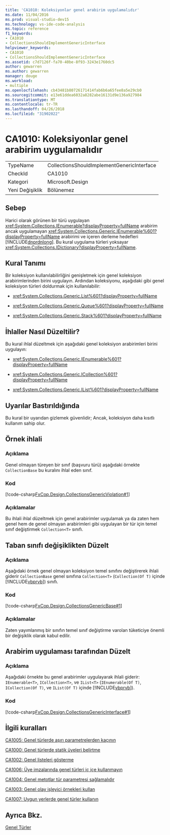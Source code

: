 ```yaml
---
title: 'CA1010: Koleksiyonlar genel arabirim uygulamalıdır'
ms.date: 11/04/2016
ms.prod: visual-studio-dev15
ms.technology: vs-ide-code-analysis
ms.topic: reference
f1_keywords:
- CA1010
- CollectionsShouldImplementGenericInterface
helpviewer_keywords:
- CA1010
- CollectionsShouldImplementGenericInterface
ms.assetid: c7d7126f-fa70-40be-8f93-3243e1760dc5
author: gewarren
ms.author: gewarren
manager: douge
ms.workload:
- multiple
ms.openlocfilehash: cb43481b80726171414fab6b6a65fee8a5e29cb0
ms.sourcegitcommit: e13e61ddea6032a8282abe16131d9e136a927984
ms.translationtype: MT
ms.contentlocale: tr-TR
ms.lasthandoff: 04/26/2018
ms.locfileid: "31902022"
---
```

# <a name="ca1010-collections-should-implement-generic-interface"></a>CA1010: Koleksiyonlar genel arabirim uygulamalıdır
|||
|-|-|
|TypeName|CollectionsShouldImplementGenericInterface|
|CheckId|CA1010|
|Kategori|Microsoft.Design|
|Yeni Değişiklik|Bölünemez|

## <a name="cause"></a>Sebep
 Harici olarak görünen bir türü uygulayan <xref:System.Collections.IEnumerable?displayProperty=fullName> arabirim ancak uygulamayan <xref:System.Collections.Generic.IEnumerable%601?displayProperty=fullName> arabirimi ve içeren derleme hedefleri [!INCLUDE[dnprdnlong](../code-quality/includes/dnprdnlong_md.md)]. Bu kural uygulama türleri yoksayar <xref:System.Collections.IDictionary?displayProperty=fullName>.

## <a name="rule-description"></a>Kural Tanımı
 Bir koleksiyon kullanılabilirliğini genişletmek için genel koleksiyon arabirimlerinden birini uygulayın. Ardından koleksiyonu, aşağıdaki gibi genel koleksiyon türleri doldurmak için kullanılabilir:

-   <xref:System.Collections.Generic.List%601?displayProperty=fullName>

-   <xref:System.Collections.Generic.Queue%601?displayProperty=fullName>

-   <xref:System.Collections.Generic.Stack%601?displayProperty=fullName>

## <a name="how-to-fix-violations"></a>İhlaller Nasıl Düzeltilir?
 Bu kural ihlal düzeltmek için aşağıdaki genel koleksiyon arabirimleri birini uygulayın:

-   <xref:System.Collections.Generic.IEnumerable%601?displayProperty=fullName>

-   <xref:System.Collections.Generic.ICollection%601?displayProperty=fullName>

-   <xref:System.Collections.Generic.IList%601?displayProperty=fullName>

## <a name="when-to-suppress-warnings"></a>Uyarılar Bastırıldığında
 Bu kural bir uyarıdan gizlemek güvenlidir; Ancak, koleksiyon daha kısıtlı kullanım sahip olur.

## <a name="example-violation"></a>Örnek ihlali

### <a name="description"></a>Açıklama
 Genel olmayan türeyen bir sınıf (başvuru türü) aşağıdaki örnekte `CollectionBase` bu kuralını ihlal eden sınıf.

### <a name="code"></a>Kod
 [!code-csharp[FxCop.Design.CollectionsGenericViolation#1](../code-quality/codesnippet/CSharp/ca1010-collections-should-implement-generic-interface_1.cs)]

### <a name="comments"></a>Açıklamalar
 Bu ihlali ihlal düzeltmek için genel arabirimler uygulamak ya da zaten hem genel hem de genel olmayan arabirimleri gibi uygulayan bir tür için temel sınıf değiştirmek `Collection<T>` sınıfı.

## <a name="fix-by-base-class-change"></a>Taban sınıfı değişiklikten Düzelt

### <a name="description"></a>Açıklama
 Aşağıdaki örnek genel olmayan koleksiyon temel sınıfını değiştirerek ihlali giderir `CollectionBase` genel sınıfına `Collection<T>` (`Collection(Of T)` içinde [!INCLUDE[vbprvb](../code-quality/includes/vbprvb_md.md)]) sınıfı.

### <a name="code"></a>Kod
 [!code-csharp[FxCop.Design.CollectionsGenericBase#1](../code-quality/codesnippet/CSharp/ca1010-collections-should-implement-generic-interface_2.cs)]

### <a name="comments"></a>Açıklamalar
 Zaten yayımlanmış bir sınıfın temel sınıf değiştirme varolan tüketiciye önemli bir değişiklik olarak kabul edilir.

## <a name="fix-by-interface-implementation"></a>Arabirim uygulaması tarafından Düzelt

### <a name="description"></a>Açıklama
 Aşağıdaki örnekte bu genel arabirimler uygulayarak ihlali giderir: `IEnumerable<T>`, `ICollection<T>`, ve `IList<T>` (`IEnumerable(Of T)`, `ICollection(Of T)`, ve `IList(Of T)` içinde [!INCLUDE[vbprvb](../code-quality/includes/vbprvb_md.md)]).

### <a name="code"></a>Kod
 [!code-csharp[FxCop.Design.CollectionsGenericInterface#1](../code-quality/codesnippet/CSharp/ca1010-collections-should-implement-generic-interface_3.cs)]

## <a name="related-rules"></a>İlgili kuralları
 [CA1005: Genel türlerde aşırı parametrelerden kaçının](../code-quality/ca1005-avoid-excessive-parameters-on-generic-types.md)

 [CA1000: Genel türlerde statik üyeleri belirtme](../code-quality/ca1000-do-not-declare-static-members-on-generic-types.md)

 [CA1002: Genel listeleri gösterme](../code-quality/ca1002-do-not-expose-generic-lists.md)

 [CA1006: Üye imzalarında genel türleri iç içe kullanmayın](../code-quality/ca1006-do-not-nest-generic-types-in-member-signatures.md)

 [CA1004: Genel metotlar tür parametresi sağlamalıdır](../code-quality/ca1004-generic-methods-should-provide-type-parameter.md)

 [CA1003: Genel olay işleyici örnekleri kullan](../code-quality/ca1003-use-generic-event-handler-instances.md)

 [CA1007: Uygun yerlerde genel türler kullanın](../code-quality/ca1007-use-generics-where-appropriate.md)

## <a name="see-also"></a>Ayrıca Bkz.
 [Genel Türler](/dotnet/csharp/programming-guide/generics/index)